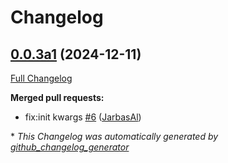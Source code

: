 # Changelog

## [0.0.3a1](https://github.com/OpenVoiceOS/ovos-tts-plugin-matxa-multispeaker-cat/tree/0.0.3a1) (2024-12-11)

[Full Changelog](https://github.com/OpenVoiceOS/ovos-tts-plugin-matxa-multispeaker-cat/compare/0.0.2...0.0.3a1)

**Merged pull requests:**

- fix:init kwargs [\#6](https://github.com/OpenVoiceOS/ovos-tts-plugin-matxa-multispeaker-cat/pull/6) ([JarbasAl](https://github.com/JarbasAl))



\* *This Changelog was automatically generated by [github_changelog_generator](https://github.com/github-changelog-generator/github-changelog-generator)*
